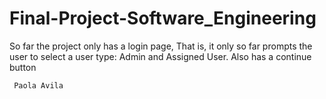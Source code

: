 # Final-Project-Software_Engineering

So far the project only has a login page,
    That is, it only so far prompts the user to select a user type: Admin and Assigned User.
     Also has a continue button 

     Paola Avila